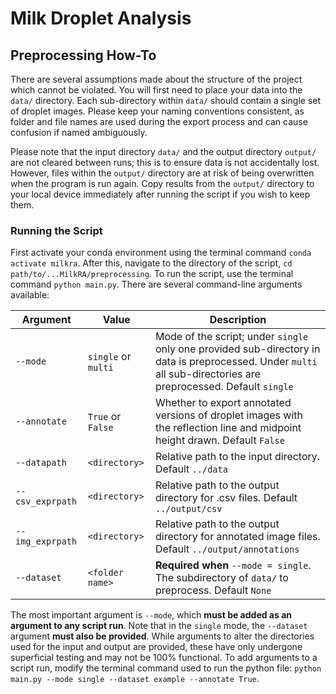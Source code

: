 # Milk Droplet Analysis

## Preprocessing How-To

There are several assumptions made about the structure of the project which cannot be violated. You will first need to place your data into the `data/` directory. Each sub-directory within `data/` should contain a single set of droplet images. Please keep your naming conventions consistent, as folder and file names are used during the export process and can cause confusion if named ambiguously.

Please note that the input directory `data/` and the output directory `output/` are not cleared between runs; this is to ensure data is not accidentally lost. However, files within the `output/` directory are at risk of being overwritten when the program is run again. Copy results from the `output/` directory to your local device immediately after running the script if you wish to keep them.

### Running the Script

First activate your conda environment using the terminal command `conda activate milkra`. After this, navigate to the directory of the script, `cd path/to/...MilkRA/preprocessing`. To run the script, use the terminal command `python main.py`. There are several command-line arguments available:

| Argument  | Value | Description | 
| ------------- | ------------- | ---------- |
| `--mode`  | `single` or `multi` | Mode of the script; under `single` only one provided sub-directory in data is preprocessed. Under `multi` all sub-directories are preprocessed. Default `single`  |
| `--annotate`  | `True` or `False` | Whether to export annotated versions of droplet images with the reflection line and midpoint height drawn. Default `False`  |
| `--datapath`  | `<directory>`  | Relative path to the input directory. Default `../data`  |
| `--csv_exprpath`  | `<directory>` | Relative path to the output directory for .csv files. Default `../output/csv`  |
| `--img_exprpath`  | `<directory>` | Relative path to the output directory for annotated image files. Default `../output/annotations`  |
| `--dataset`  | `<folder name>` | **Required when** `--mode = single`. The subdirectory of `data/` to preprocess. Default `None` |

The most important argument is `--mode`, which **must be added as an argument to any script run**. Note that in the `single` mode, the `--dataset` argument **must also be provided**. While arguments to alter the directories used for the input and output are provided, these have only undergone superficial testing and may not be 100% functional. To add arguments to a script run, modify the terminal command used to run the python file: `python main.py --mode single --dataset example --annotate True`.

